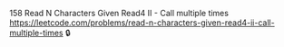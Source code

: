 158 Read N Characters Given Read4 II - Call multiple times https://leetcode.com/problems/read-n-characters-given-read4-ii-call-multiple-times 🔒